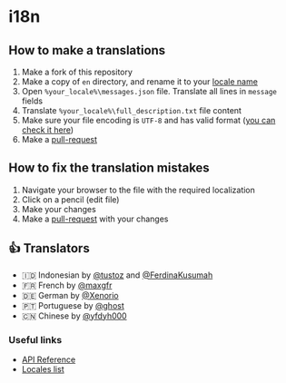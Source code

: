 # i18n

## How to make a translations

1. Make a fork of this repository
2. Make a copy of `en` directory, and rename it to your [locale name][locales-list]
3. Open `%your_locale%\messages.json` file. Translate all lines in `message` fields
4. Translate `%your_locale%\full_description.txt` file content
5. Make sure your file encoding is `UTF-8` and has valid format ([you can check it here](http://jsonlint.com/))
6. Make a [pull-request](https://github.com/tarampampam/random-user-agent/compare)

## How to fix the translation mistakes

1. Navigate your browser to the file with the required localization
2. Click on a pencil (edit file)
3. Make your changes
4. Make a [pull-request](https://github.com/tarampampam/random-user-agent/compare) with your changes

## 👍 Translators

- 🇮🇩 Indonesian by [@tustoz](https://github.com/tustoz) and [@FerdinaKusumah](https://github.com/FerdinaKusumah)
- 🇫🇷 French by [@maxgfr](https://github.com/maxgfr)
- 🇩🇪 German by [@Xenorio](https://github.com/Xenorio)
- 🇵🇹 Portuguese by [@ghost](https://github.com/ghost)
- 🇨🇳 Chinese by [@yfdyh000](https://github.com/yfdyh000)

### Useful links

- [API Reference](https://developer.chrome.com/docs/extensions/reference/i18n/)
- [Locales list][locales-list]

[locales-list]:https://developer.chrome.com/webstore/i18n?csw=1#localeTable
